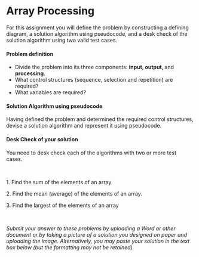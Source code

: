 # Array Processing

<p>For this assignment you will&nbsp;define the problem by constructing a defining diagram, a solution algorithm using pseudocode, and a desk check of the solution algorithm using two valid test cases.</p>
<h4>Problem definition</h4>
<ul>
<li>Divide the problem into its three components: <strong>input, output, </strong>and<strong> processing</strong>.&nbsp;</li>
<li>What control structures (sequence, selection and repetition) are required?</li>
<li>What variables are required?</li>
</ul>
<h4>Solution Algorithm using pseudocode</h4>
<p>Having defined the problem and determined the required control structures, devise a solution algorithm and represent it using pseudocode.&nbsp;</p>
<h4>Desk Check of your solution</h4>
<p>You need to desk check each of the algorithms with two or more test cases.&nbsp;</p>
<p>&nbsp;</p>
<p>1. Find the sum of the elements of an array</p>
<p>2. Find the mean (average) of the elements of an array.&nbsp;</p>
<p>3. Find the largest of the elements of an array</p>
<p>&nbsp;</p>
<p><em>Submit your answer to these problems by uploading a Word or other document or by taking a picture of a solution you designed on paper and uploading the image. Alternatively, you may paste your solution in the text box below (but the formatting may not be retained).</em></p>